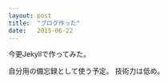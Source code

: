 ```yaml
---
layout: post
title:  "ブログ作った"
date:   2015-06-22
---
```


<span class="dropcap">今</span>更Jekyllで作ってみた。

自分用の備忘録として使う予定。
技術力は低め。



